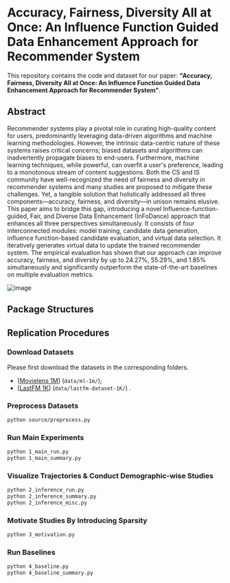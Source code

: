 # Accuracy, Fairness, Diversity All at Once: An Influence Function Guided Data Enhancement Approach for Recommender System

This repository contains the code and dataset for our paper: **"Accuracy, Fairness, Diversity All at Once: An Influence Function Guided Data Enhancement Approach for Recommender System"**.

## Abstract
Recommender systems play a pivotal role in curating high-quality content for users, predominantly leveraging data-driven algorithms and machine learning methodologies. However, the intrinsic data-centric nature of these systems raises critical concerns; biased datasets and algorithms can inadvertently propagate biases to end-users. Furthermore, machine learning techniques, while powerful, can overfit a user's preference, leading to a monotonous stream of content suggestions. Both the CS and IS community have well-recognized the need of fairness and diversity in recommender systems and many studies are proposed to mitigate these challenges. Yet, a tangible solution that holistically addressed all three components—accuracy, fairness, and diversity—in unison remains elusive. This paper aims to bridge this gap, introducing a novel Influence-function-guided, Fair, and Diverse Data Enhancement (InFoDance) approach that enhances all three perspectives simultaneously.  It consists of four interconnected modules: model training, candidate data generation, influence function-based candidate evaluation, and virtual data selection. It iteratively generates virtual data to update the trained recommender system. The empirical evaluation has shown that our approach can improve accuracy, fairness, and diversity by up to 24.27%, 55.29%, and 1.85% simultaneously and significantly outperform the state-of-the-art baselines on multiple evaluation metrics. 

![image](https://github.com/user-attachments/assets/60423b26-4d79-4f7d-9894-56d1f6dcaae1)

## Package Structures

## Replication Procedures

### Download Datasets
Please first download the datasets in the corresponding folders.
- [[Movielens 1M](https://grouplens.org/datasets/movielens/1m/)] (`data/ml-1m/`);
- [[LastFM 1K](http://ocelma.net/MusicRecommendationDataset/lastfm-1K.html)] (`data/lastfm-dataset-1K/`) .

### Preprocess Datasets
```bash
python source/preprocess.py
```

### Run Main Experiments
```bash
python 1_main_run.py
python 1_main_summary.py
```

### Visualize Trajectories & Conduct Demographic-wise Studies
```bash
python 2_inference_run.py
python 2_inference_summary.py
python 2_inference_misc.py
```

### Motivate Studies By Introducing Sparsity
```bash
python 3_motivation.py
```

### Run Baselines
```bash
python 4_baseline.py
python 4_baseline_summary.py
```


